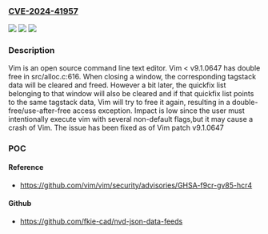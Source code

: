 ### [CVE-2024-41957](https://cve.mitre.org/cgi-bin/cvename.cgi?name=CVE-2024-41957)
![](https://img.shields.io/static/v1?label=Product&message=vim&color=blue)
![](https://img.shields.io/static/v1?label=Version&message=%3C%209.1.0647%20&color=brightgreen)
![](https://img.shields.io/static/v1?label=Vulnerability&message=CWE-415%3A%20Double%20Free&color=brightgreen)

### Description

Vim is an open source command line text editor. Vim < v9.1.0647 has double free in src/alloc.c:616. When closing a window, the corresponding tagstack data will be cleared and freed. However a bit later, the quickfix list belonging to that window will also be cleared and if that quickfix list points to the same tagstack data, Vim will try to free it again, resulting in a double-free/use-after-free access exception. Impact is low since the user must intentionally execute vim with several non-default flags,but it may cause a crash of Vim. The issue has been fixed as of Vim patch v9.1.0647

### POC

#### Reference
- https://github.com/vim/vim/security/advisories/GHSA-f9cr-gv85-hcr4

#### Github
- https://github.com/fkie-cad/nvd-json-data-feeds

